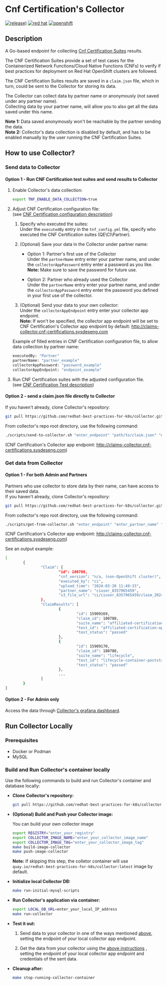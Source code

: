 # Cnf Certification's Collector

[![release)](https://img.shields.io/github/v/release/redhat-best-practices-for-k8s/collector?color=blue&label=%20&logo=semver&logoColor=white&style=flat)](https://github.com/redhat-best-practices-for-k8s/collector/releases)
[![red hat](https://img.shields.io/badge/red%20hat---?color=gray&logo=redhat&logoColor=red&style=flat)](https://www.redhat.com)
[![openshift](https://img.shields.io/badge/openshift---?color=gray&logo=redhatopenshift&logoColor=red&style=flat)](https://www.redhat.com/en/technologies/cloud-computing/openshift)

## Description

A Go-based endpoint for collecting
[Cnf Certification Suites](https://github.com/redhat-best-practices-for-k8s/certsuite)
results.

The CNF Certification Suites provide a set of test cases for the
Containerized Network Functions/Cloud Native Functions (CNFs) to verify if
best practices for deployment on Red Hat OpenShift clusters are followed.

The CNF Certification Suites results are saved in a `claim.json` file,
which in turn, could be sent to the Collector for storing its data.

The Collector can collect data by partner name or anonymously
(not saved under any partner name).\
Collecting data by your partner name,
will allow you to also get all the data saved under this name.

**Note 1:** Data saved anonymously won't be reachable
by the partner sending the data.\
**Note 2:** Collector's data collection is disabled by default,
and has to be enabled manually by the user running the CNF Certification Suites.

## How to use Collector?

### Send data to Collector

#### Option 1 - Run CNF Certification test suites and send results to Collector

1. Enable Collector's data collection:

    ```sh
    export TNF_ENABLE_DATA_COLLECTION=true
    ```

2. Adjust CNF Certification configuration file:\
    (see [CNF Certification configuration description](https://redhat-best-practices-for-k8s.github.io/certsuite/configuration/))

    1. Specify who executed the suites:\
    Under the `executedBy` entry in the `tnf_config.yml` file,
    specify who executed the CNF Certification suites (QE\CI\Partner).

    2. (Optional) Save your data in the Collector under partner name:
        * Option 1: Partner's first use of the Collector\
        Under the `partnerName` entry enter your partner name,
        and under the `collectorAppPassword` entry enter a password as you like.\
        **Note:** Make sure to save the password for future use.

        * Option 2: Partner who already used the Collector\
        Under the `partnerName` entry enter your partner name,
        and under the `collectorAppPassword` entry enter the password
        you defined in your first use of the collector.

    3. (Optional) Send your data to your own collector:\
        Under the `collectorAppEndpoint` entry enter your collector app
        endpoint.\
        **Note:** If won't be specified, the collector app endpoint
        will be set to CNF Certification's Collector app endpoint
        by default: <!-- markdownlint-disable -->
        http://claims-collector.cnf-certifications.sysdeseng.com
        <!-- markdownlint-enable -->

    Example of filled entries in CNF Certification configuration file,
    to allow data collection by partner name:

    ```sh
    executedBy: "Partner"
    partnerName: "partner_example"
    collectorAppPassword: "password_example"
    collectorAppEndpoint: "endpoint_example"
    ```

3. Run CNF Certification suites with the adjusted configuration file.\
 (see [CNF Certification Test description](https://redhat-best-practices-for-k8s.github.io/certsuite/test-container/))

#### Option 2 - send a claim.json file directly to Collector

If you haven't already, clone Collector's repository:

```sh
git pull https://github.com/redhat-best-practices-for-k8s/collector.git
```

From collector's repo root directory, use the following command:

<!-- markdownlint-disable -->
```sh
./scripts/send-to-collector.sh "enter_endpoint" "path/to/claim.json" "enter_executed_by" "enter_partner_name(optional)" "enter_password(optional)"
```
<!-- markdownlint-enable -->

<!-- markdownlint-disable -->
(CNF Certification's Collector app endpoint:
http://claims-collector.cnf-certifications.sysdeseng.com)
<!-- markdownlint-enable -->

### Get data from Collector

#### Option 1 - For both Admin and Partners

Partners who use collector to store data by their name,
can have access to their saved data.\
If you haven't already, clone Collector's repository:

```sh
git pull https://github.com/redhat-best-practices-for-k8s/collector.git
```

From collector's repo root directory, use the following command:

```sh
./scripts/get-from-collector.sh "enter_endpoint" "enter_partner_name" "enter_password"
```

<!-- markdownlint-disable -->
(CNF Certification's Collector app endpoint:
http://claims-collector.cnf-certifications.sysdeseng.com)
<!-- markdownlint-enable -->

See an output example:

```sh
[
        {
                "Claim": {
                        "id": 180788,
                        "cnf_version": "n/a, (non-OpenShift cluster)",
                        "executed_by": "ci",
                        "upload_time": "2024-03-20 11:49:33",
                        "partner_name": "ciuser_8357965459",
                        "s3_file_url": "ci/ciuser_8357965459/claim_2024-03-20-11:49:33"
                },
                "ClaimResults": [
                        {
                                "id": 15909169,
                                "claim_id": 180788,
                                "suite_name": "affiliated-certification",
                                "test_id": "affiliated-certification-operator-is-certified",
                                "test_status": "passed"
                        },
                        {
                                "id": 15909170,
                                "claim_id": 180788,
                                "suite_name": "lifecycle",
                                "test_id": "lifecycle-container-poststart",
                                "test_status": "passed"
                        },
                        ...
                ]
        }
]
```

#### Option 2 - For Admin only

Access the data through
[Collector's grafana dashboard](http://44.195.143.94:3000/d/e5530a23-24b9-4e7f-ab28-8e778d99f429/collector-s-dashboard?orgId=1).

## Run Collector Locally

### Prerequisites

* Docker or Podman
* MySQL

### Build and Run Collector's container locally

Use the following commands to build and run Collector's container and database locally:

* **Clone Collector's repository:**

    ```sh
    git pull https://github.com/redhat-best-practices-for-k8s/collector.git
    ```

* **(Optional) Build and Push your Collector image:**

    You can build your own collector image

    ```sh
    export REGISTRY="enter_your_registry"
    export COLLECTOR_IMAGE_NAME="enter_your_collector_image_name"
    export COLLECTOR_IMAGE_TAG="enter_your_collector_image_tag"
    make build-image-collector
    make push-image-collector
    ```

    **Note:** If skipping this step, the colletor container will use
    `quay.io/redhat-best-practices-for-k8s/collector:latest` image by default.

* **Initialize local Collector DB:**

    ```sh
    make run-initial-mysql-scripts
    ```

* **Run Collector's application via container:**

    ```sh
    export LOCAL_DB_URL=enter_your_local_IP_address
    make run-collector
    ```

* **Test it out:**

    1. Send data to your collector in one of the ways mentioned [above](https://github.com/redhat-best-practices-for-k8s/collector?tab=readme-ov-file#send-data-to-collector),
    setting the endpoint of your local collector app endpoint.

    2. Get the data from your collector using the
    [above instructions](https://github.com/redhat-best-practices-for-k8s/collector?tab=readme-ov-file#option-1---for-both-admin-and-partners)
    , setting the endpoint of your local collector app endpoint and
    credentials of the sent data.

* **Cleanup after:**

    ```sh
    make stop-running-collector-container
    ```
